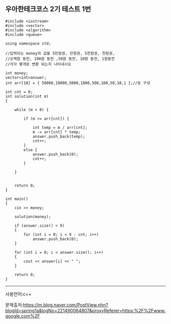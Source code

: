 ## 우아한테크코스 2기 테스트 1번

```
#include <iostream>
#include <vector>
#include <algorithm>
#include <queue>

using namespace std;

//입력되는 money의 값을 5만원권, 만원권, 5천원권, 천원권, 
//오백원 동전, 100원 동전 ,50원 동전, 10원 동전, 1원동전
//각각 몇개로 변환 되는지 나타내시오

int money;
vector<int>answer;
int arr[10] = { 50000,10000,5000,1000,500,100,50,10,1 };//돈 구성

int cnt = 0;
int solution(int m)
{

	while (m > 0) {

		if (m >= arr[cnt]) {

			int temp = m / arr[cnt];
			m -= arr[cnt] * temp;
			answer.push_back(temp);
			cnt++;
		}
		else {
			answer.push_back(0);
			cnt++;
		}

	}


	return 0;
}

int main()
{
	cin >> money;

	solution(money);

	if (answer.size() < 9)
	{
		for (int i = 0; i < 9 - cnt; i++)
			answer.push_back(0);
	}

	for (int i = 0; i < answer.size(); i++)
	{
		cout << answer[i] << " ";
	}

	return 0;
}
```

___

사용언어:c++

문제출처:https://m.blog.naver.com/PostView.nhn?blogId=spring1a&logNo=221490064807&proxyReferer=https:%2F%2Fwww.google.com%2F